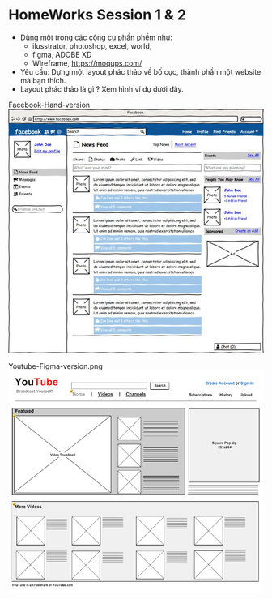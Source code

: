 # HomeWorks Session 1 & 2

- Dùng một trong các cộng cụ phần phềm như:
  - ilusstrator, photoshop, excel, world,
  - figma, ADOBE XD
  - Wireframe, <https://moqups.com/>
- Yêu cầu: Dựng một layout phác thảo về bố cục, thành phần một website mà bạn thích.
- Layout phác thảo là gì ? Xem hình ví dụ dưới đây.

Facebook-Hand-version
![layout](Facebook-Hand-version.jpg)

Youtube-Figma-version.png
![layout](Youtube-Figma-version.png)